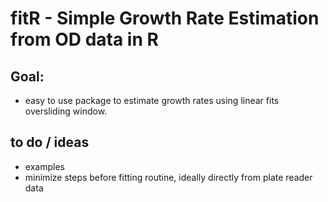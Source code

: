 # fitR - Simple Growth Rate Estimation from OD data in R

## Goal: 
  - easy to use package to estimate growth rates using linear fits oversliding window.
  
## to do / ideas
  - examples
  - minimize steps before fitting routine, ideally directly from plate reader data
